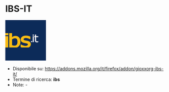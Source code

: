 # IBS-IT

![](https://raw.githubusercontent.com/gioxx/fxaddons/master/ibs-it/icon-128.png)

- Disponibile su: https://addons.mozilla.org/it/firefox/addon/gioxxorg-ibs-it/
- Termine di ricerca: **ibs**
- Note: -
